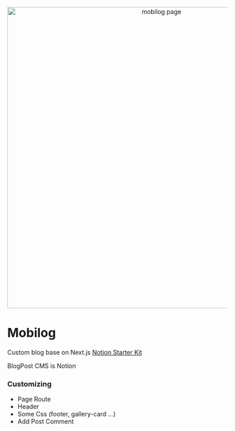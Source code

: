 <p align="center">
  <a href="https://mobilog.me">
    <img alt="mobilog page" src="https://github.com/HanCheo/mobilog/assets/38929712/f99dd772-94f6-4d59-a41a-865631ae33b5" width="689">
  </a>
</p>

# Mobilog

Custom blog base on Next.js [Notion Starter Kit](https://github.com/transitive-bullshit/nextjs-notion-starter-kit)

BlogPost CMS is Notion

### Customizing

- Page Route
- Header
- Some Css (footer, gallery-card ...)
- Add Post Comment
